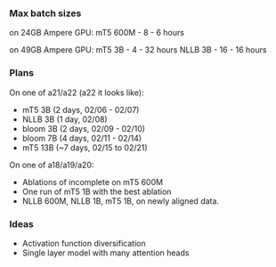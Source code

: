 ### Max batch sizes
on 24GB Ampere GPU:
mT5 600M - 8 - 6 hours

on 49GB Ampere GPU:
mT5 3B - 4 - 32 hours
NLLB 3B - 16 - 16 hours

### Plans
On one of a21/a22 (a22 it looks like):
- mT5 3B (2 days, 02/06 - 02/07)
- NLLB 3B (1 day, 02/08)
- bloom 3B (2 days, 02/09 - 02/10)
- bloom 7B (4 days, 02/11 - 02/14)
- mT5 13B (~7 days, 02/15 to 02/21)

On one of a18/a19/a20:
- Ablations of incomplete on mT5 600M
- One run of mT5 1B with the best ablation
- NLLB 600M, NLLB 1B, mT5 1B, on newly aligned data.

### Ideas
- Activation function diversification
- Single layer model with many attention heads
